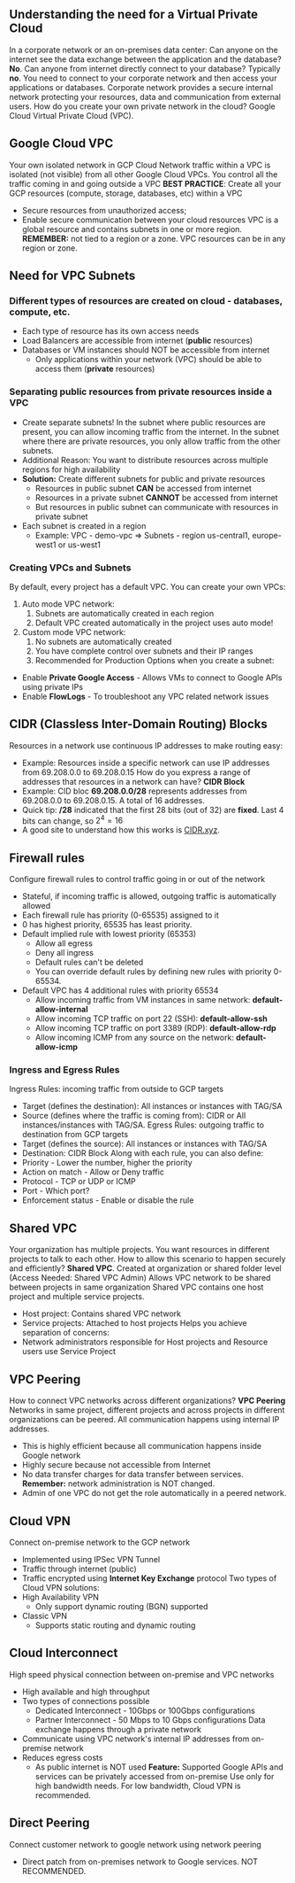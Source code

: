 ## Understanding the need for a Virtual Private Cloud
In a corporate network or an on-premises data center: Can anyone on the internet see the data exchange between the application and the database? **No**.
Can anyone from internet directly connect to your database? Typically **no**. You need to connect to your corporate network and then access your applications or databases.
Corporate network provides a secure internal network protecting your resources, data and communication from external users.
How do you create your own private network in the cloud? Google Cloud Virtual Private Cloud (VPC).
## Google Cloud VPC
Your own isolated network in GCP Cloud
Network traffic within a VPC is isolated (not visible) from all other Google Cloud VPCs.
You control all the traffic coming in and going outside a VPC
**BEST PRACTICE**: Create all your GCP resources (compute, storage, databases, etc) within a VPC
- Secure resources from unauthorized access;
- Enable secure communication between your cloud resources
VPC is a global resource and contains subnets in one or more region. **REMEMBER:** not tied to a region or a zone. VPC resources can be in any region or zone.
## Need for VPC Subnets
### Different types of resources are created on cloud - databases, compute, etc.
- Each type of resource has its own access needs
- Load Balancers are accessible from internet (**public** resources)
- Databases or VM instances should NOT be accessible from internet
	- Only applications within your network (VPC) should be able to access them (**private** resources)
### Separating public resources from private resources inside a VPC
- Create separate subnets! In the subnet where public resources are present, you can allow incoming traffic from the internet. In the subnet where there are private resources, you only allow traffic from the other subnets.
- Additional Reason: You want to distribute resources across multiple regions for high availability
- **Solution:** Create different subnets for public and private resources
	- Resources in public subnet **CAN** be accessed from internet
	- Resources in a private subnet **CANNOT** be accessed from internet
	- But resources in public subnet can communicate with resources in private subnet
- Each subnet is created in a region
	- Example: VPC - demo-vpc => Subnets - region us-central1, europe-west1 or us-west1
### Creating VPCs and Subnets
By default, every project has a default VPC.
You can create your own VPCs:
1. Auto mode VPC network:
	1. Subnets are automatically created in each region
	2. Default VPC created automatically in the project uses auto mode!
2. Custom mode VPC network:
	1. No subnets are automatically created
	2. You have complete control over subnets and their IP ranges
	3. Recommended for Production
Options when you create a subnet:
- Enable **Private Google Access** - Allows VMs to connect to Google APIs using private IPs
- Enable **FlowLogs** - To troubleshoot any VPC related network issues
## CIDR (Classless Inter-Domain Routing) Blocks
Resources in a network use continuous IP addresses to make routing easy:
- Example: Resources inside a specific network can use IP addresses from 69.208.0.0 to 69.208.0.15
How do you express a range of addresses that resources in a network can have? **CIDR Block**
- Example: CID bloc **69.208.0.0/28** represents addresses from 69.208.0.0 to 69.208.0.15. A total of 16 addresses.
- Quick tip: **/28** indicated that the first 28 bits (out of 32) are **fixed**. Last 4 bits can change, so $2^4 = 16$ 
- A good site to understand how this works is [CIDR.xyz](https://cidr.xyz).
## Firewall rules
Configure firewall rules to control traffic going in or out of the network
- Stateful, if incoming traffic is allowed, outgoing traffic is automatically allowed
- Each firewall rule has priority (0-65535) assigned to it
- 0 has highest priority, 65535 has least priority.
- Default implied rule with lowest priority (65353)
	- Allow all egress
	- Deny all ingress
	- Default rules can't be deleted
	- You can override default rules by defining new rules with priority 0-65534.
- Default VPC has 4 additional rules with priority 65534
	- Allow incoming traffic from VM instances in same network: **default-allow-internal**
	- Allow incoming TCP traffic on port 22 (SSH): **default-allow-ssh**
	- Allow incoming TCP traffic on port 3389 (RDP): **default-allow-rdp**
	- Allow incoming ICMP from any source on the network: **default-allow-icmp**
### Ingress and Egress Rules
Ingress Rules: incoming traffic from outside to GCP targets
- Target (defines the destination): All instances or instances with TAG/SA
- Source (defines where the traffic is coming from): CIDR or All instances/instances with TAG/SA.
Egress Rules: outgoing traffic to destination from GCP targets
- Target (defines the source): All instances or instances with TAG/SA
- Destination: CIDR Block
Along with each rule, you can also define:
- Priority - Lower the number, higher the priority
- Action on match - Allow or Deny traffic
- Protocol - TCP or UDP or ICMP
- Port - Which port?
- Enforcement status - Enable or disable the rule
## Shared VPC
Your organization has multiple projects. You want resources in different projects to talk to each other. How to allow this scenario to happen securely and efficiently? **Shared VPC**.
Created at organization or shared folder level (Access Needed: Shared VPC Admin)
Allows VPC network to be shared between projects in same organization
Shared VPC contains one host project and multiple service projects.
- Host project: Contains shared VPC network
- Service projects: Attached to host projects
Helps you achieve separation of concerns:
- Network administrators responsible for Host projects and Resource users use Service Project
## VPC Peering
How to connect VPC networks across different organizations? **VPC Peering**
Networks in same project, different projects and across projects in different organizations can be peered.
All communication happens using internal IP addresses.
- This is highly efficient because all communication happens inside Google network
- Highly secure because not accessible from Internet
- No data transfer charges for data transfer between services.
**Remember:** network administration is NOT changed. 
- Admin of one VPC do not get the role automatically in a peered network.
## Cloud VPN
Connect on-premise network to the GCP network
- Implemented using IPSec VPN Tunnel
- Traffic through internet (public)
- Traffic encrypted using **Internet Key Exchange** protocol
Two types of Cloud VPN solutions:
- High Availability VPN
	- Only support dynamic routing (BGN) supported
- Classic VPN
	- Supports static routing and dynamic routing
## Cloud Interconnect
High speed physical connection between on-premise and VPC networks
- High available and high throughput
- Two types of connections possible
	- Dedicated Interconnect - 10Gbps or 100Gbps configurations
	- Partner Interconnect - 50 Mbps to 10 Gbps configurations
Data exchange happens through a private network
- Communicate using VPC network's internal IP addresses from on-premise network
- Reduces egress costs
	- As public internet is NOT used
**Feature:** Supported Google APIs and services can be privately accessed from on-premise
Use only for high bandwidth needs. For low bandwidth, Cloud VPN is recommended.
## Direct Peering
Connect customer network to google network using network peering
- Direct patch from on-premises network to Google services.
NOT RECOMMENDED.